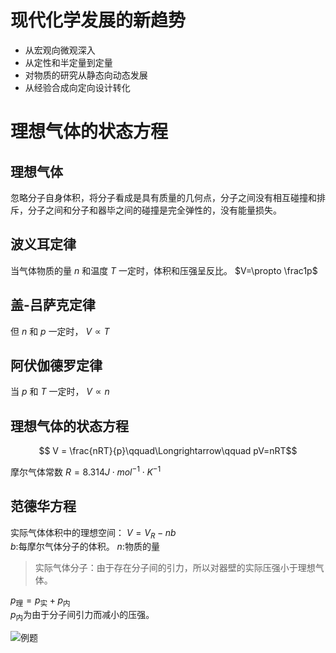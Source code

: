 # 现代化学发展的新趋势
* 从宏观向微观深入
* 从定性和半定量到定量
* 对物质的研究从静态向动态发展
* 从经验合成向定向设计转化

# 理想气体的状态方程
## 理想气体
忽略分子自身体积，将分子看成是具有质量的几何点，分子之间没有相互碰撞和排斥，分子之间和分子和器毕之间的碰撞是完全弹性的，没有能量损失。
## 波义耳定律
当气体物质的量 $n$ 和温度 $T$ 一定时，体积和压强呈反比。 $V=\propto \frac1p$
## 盖-吕萨克定律
但 $n$ 和 $p$ 一定时， $V\propto T$
## 阿伏伽德罗定律
当 $p$ 和 $T$ 一定时， $V\propto n$
## 理想气体的状态方程
$$ V = \frac{nRT}{p}\qquad\Longrightarrow\qquad pV=nRT$$

摩尔气体常数 $R=8.314J\cdot mol^{-1}\cdot K^{-1}$
## 范德华方程
实际气体体积中的理想空间： $V=V_R-nb$  
$b$:每摩尔气体分子的体积。 $n$:物质的量
> 实际气体分子：由于存在分子间的引力，所以对器壁的实际压强小于理想气体。

$p_{\text{理}}=p_{\text{实}}+p_{\text{内}}$  
$p_{\text{内}}$为由于分子间引力而减小的压强。

![例题](pictures/a)
